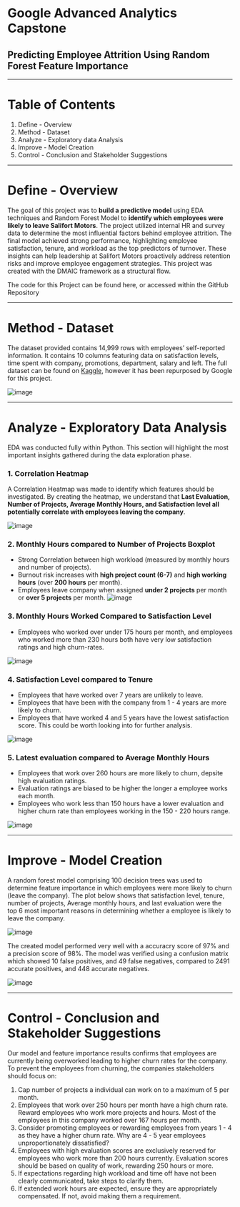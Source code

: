 # Google Advanced Analytics Capstone
## Predicting Employee Attrition Using Random Forest Feature Importance
---

# Table of Contents
1. Define - Overview
2. Method - Dataset
3. Analyze - Exploratory data Analysis
4. Improve - Model Creation
5. Control - Conclusion and Stakeholder Suggestions
--- 

# Define - Overview
The goal of this project was to **build a predictive model** using EDA techniques and Random Forest Model to **identify which employees were likely to leave Salifort Motors**. The project utilized internal HR and survey data to determine the most influential factors behind employee attrition. The final model achieved strong performance, highlighting employee satisfaction, tenure, and workload as the top predictors of turnover. These insights can help leadership at Salifort Motors proactively address retention risks and improve employee engagement strategies. This project was created with the DMAIC framework as a structural flow. 

The code for this Project can be found here, or accessed within the GitHub Repository

---

# Method - Dataset
The dataset provided contains 14,999 rows with employees’ self-reported information. It contains 10 columns featuring data on satisfaction levels, time spent with company, promotions, department, salary and left. The full dataset can be found on [Kaggle](https://www.kaggle.com/datasets/mfaisalqureshi/hr-analytics-and-job-prediction), however it has been repurposed by Google for this project. 

![image](https://github.com/user-attachments/assets/de342ab0-eeeb-474a-ba44-8c3704a5daa8)

---

# Analyze - Exploratory Data Analysis
EDA was conducted fully within Python. This section will highlight the most important insights gathered during the data exploration phase. 

### 1. Correlation Heatmap

A Correlation Heatmap was made to identify which features should be investigated. By creating the heatmap, we understand that **Last Evaluation, Number of Projects, Average Monthly Hours, and Satisfaction level all potentially correlate with employees leaving the company**. 

![image](https://github.com/user-attachments/assets/fe0c6a87-6640-4924-9b95-12affa2a99a1)

### 2. Monthly Hours compared to Number of Projects Boxplot
- Strong Correlation between high workload (measured by monthly hours and number of projects).
- Burnout risk increases with **high project count (6-7)** and **high working hours** (over **200 hours** per month).
- Employees leave company when assigned **under 2 projects** per month or **over 5 projects** per month.
![image](https://github.com/user-attachments/assets/86ded3ca-3e19-444f-90d4-9445f5bcafd8)


### 3. Monthly Hours Worked Compared to Satisfaction Level
- Employees who worked over under 175 hours per month, and employees who worked more than 230 hours both have very low satisfaction ratings and high churn-rates. 

![image](https://github.com/user-attachments/assets/a080cc4d-7e81-475a-b75f-cccdb699fc3e)

### 4. Satisfaction Level compared to Tenure
- Employees that have worked over 7 years are unlikely to leave.
- Employees that have been with the company from 1 - 4 years are more likely to churn. 
- Employees that have worked 4 and 5 years have the lowest satisfaction score. This could be worth looking into for further analysis. 

![image](https://github.com/user-attachments/assets/fad4f2d4-ad35-49a0-8550-10139c17e13f)

### 5. Latest evaluation compared to Average Monthly Hours
- Employees that work over 260 hours are more likely to churn, depsite high evaluation ratings.
- Evaluation ratings are biased to be higher the longer a employee works each month.
- Employees who work less than 150 hours have a lower evaluation and higher churn rate than employees working in the 150 - 220 hours range.
  
![image](https://github.com/user-attachments/assets/3dd66430-f2de-4bc2-98fe-b06e8d428959)

---


# Improve - Model Creation
A random forest model comprising 100 decision trees was used to determine feature importance in which employees were more likely to churn (leave the company). The plot below shows that satisfaction level, tenure, number of projects, Average monthly hours, and last evaluation were the top 6 most important reasons in determining whether a employee is likely to leave the company.

![image](https://github.com/user-attachments/assets/a960fe1c-36df-40df-9765-74946ca44022)

The created model performed very well with a accuracry score of 97% and a precision score of 98%. The model was verified using a confusion matrix which showed 10 false positives, and 49 false negatives, compared to 2491 accurate positives, and 448 accurate negatives.

![image](https://github.com/user-attachments/assets/47c355f2-3a0a-483c-8224-96661948d08d)

---

# Control - Conclusion and Stakeholder Suggestions
Our model and feature importance results confirms that employees are currently being overworked leading to higher churn rates for the company. To prevent the employees from churning, the companies stakeholders should focus on:
1. Cap number of projects a individual can work on to a maximum of 5 per month.
2. Employees that work over 250 hours per month have a high churn rate. Reward employees who work more projects and hours. Most of the employees in this company worked over 167 hours per month.
3. Consider promoting employees or rewarding employees from years 1 - 4 as they have a higher churn rate. Why are 4 - 5 year employees unproportionately dissatisfied?
4. Employees with high evaluation scores are exclusively reserved for employees who work more than 200 hours currently. Evaluation scores should be based on quality of work, rewarding 250 hours or more. 
5. If expectations regarding high workload and time off have not been clearly communicated, take steps to clarify them.
6. If extended work hours are expected, ensure they are appropriately compensated. If not, avoid making them a requirement.


